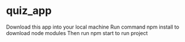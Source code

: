 # quiz_app
Download this app into your local machine
Run command npm install to download node modules
Then run npm start to run project
